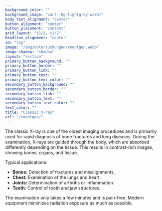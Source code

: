 ```yaml
---
background_color: ""
background_image: "var(--bg-lightgrey-warm)"
body_text_alignment: "center"
button_alignment: "center"
button_placement: "content"
grid_layout: "i1/2, c1/2"
headline_alignment: "center"
id: "top"
image: "/img/untersuchungen/roentgen.webp"
image-shadow: "shadow"
layout: "section"
primary_button_background: ""
primary_button_border: ""
primary_button_link: ""
primary_button_text: ""
primary_button_text_color: ""
secondary_button_background: ""
secondary_button_border: ""
secondary_button_link: ""
secondary_button_text: ""
secondary_button_text_color: ""
text_color: ""
title: "Classic X-ray"
url: "/roentgen/"
---
```


The classic X-ray is one of the oldest imaging procedures and is primarily used for rapid diagnosis of bone fractures and lung diseases. During the examination, X-rays are guided through the body, which are absorbed differently depending on the tissue. This results in contrast-rich images, showing bones, organs, and tissue.

Typical applications:

- **Bones:** Detection of fractures and misalignments.
- **Chest:** Examination of the lungs and heart.
- **Joints:** Determination of arthritis or inflammation.
- **Teeth:** Control of tooth and jaw structures.

The examination only takes a few minutes and is pain-free. Modern equipment minimizes radiation exposure as much as possible.